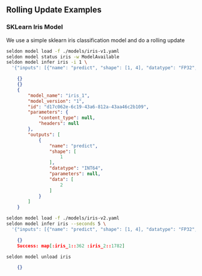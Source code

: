 ## Rolling Update Examples


### SKLearn Iris Model

We use a simple sklearn iris classification model and do a rolling update


```bash
seldon model load -f ./models/iris-v1.yaml
seldon model status iris -w ModelAvailable 
seldon model infer iris -i 1 \
  '{"inputs": [{"name": "predict", "shape": [1, 4], "datatype": "FP32", "data": [[1, 2, 3, 4]]}]}' 
```
```json
    {}
    {}
    {
    	"model_name": "iris_1",
    	"model_version": "1",
    	"id": "d17c062e-6c19-43a6-812a-43aa46c2b109",
    	"parameters": {
    		"content_type": null,
    		"headers": null
    	},
    	"outputs": [
    		{
    			"name": "predict",
    			"shape": [
    				1
    			],
    			"datatype": "INT64",
    			"parameters": null,
    			"data": [
    				2
    			]
    		}
    	]
    }
```

```bash
seldon model load -f ./models/iris-v2.yaml
seldon model infer iris --seconds 5 \
  '{"inputs": [{"name": "predict", "shape": [1, 4], "datatype": "FP32", "data": [[1, 2, 3, 4]]}]}' 
```
```json
    {}
    Success: map[:iris_1::362 :iris_2::1782]
```

```bash
seldon model unload iris
```
```json
    {}
```

```python

```

